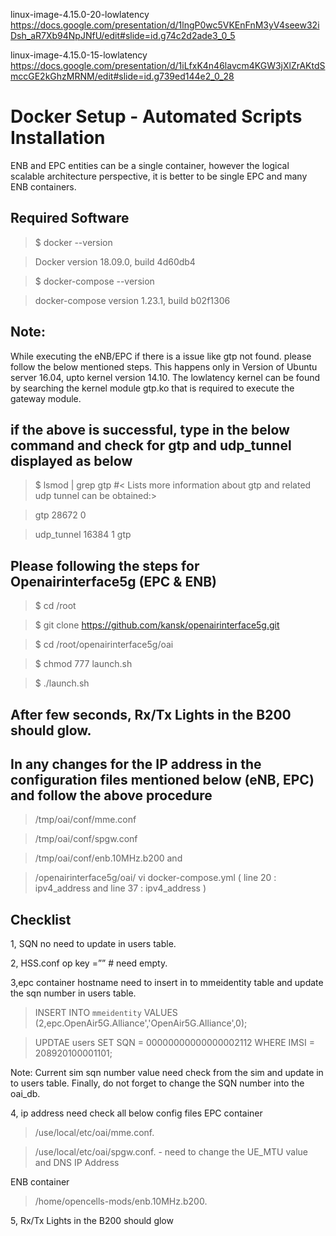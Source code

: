 linux-image-4.15.0-20-lowlatency
https://docs.google.com/presentation/d/1lngP0wc5VKEnFnM3yV4seew32iDsh_aR7Xb94NpJNfU/edit#slide=id.g74c2d2ade3_0_5

linux-image-4.15.0-15-lowlatency
https://docs.google.com/presentation/d/1iLfxK4n46lavcm4KGW3jXlZrAKtdSmccGE2kGhzMRNM/edit#slide=id.g739ed144e2_0_28

# Docker Setup - Automated Scripts Installation
ENB and EPC entities can be a single container, however the logical scalable architecture perspective, it is better to be single EPC and many ENB containers.

## Required Software
> $ docker --version

> Docker version 18.09.0, build 4d60db4

> $ docker-compose --version

> docker-compose version 1.23.1, build b02f1306

## Note:
While executing the eNB/EPC if there is a issue like gtp not found. please follow the below mentioned steps. This happens only in 
Version of Ubuntu server 16.04, upto kernel version 14.10. The lowlatency kernel can be found by searching the kernel module gtp.ko that is required to execute the gateway module. 

## if the above is successful, type in the below command and check for gtp and udp_tunnel displayed as below
> $ lsmod | grep gtp  #< Lists more information about gtp and related udp tunnel can be obtained:>

> gtp 28672 0

> udp_tunnel 16384 1 gtp

## Please following the steps for Openairinterface5g (EPC & ENB)

> $ cd /root

> $ git clone https://github.com/kansk/openairinterface5g.git

> $ cd /root/openairinterface5g/oai

> $ chmod 777 launch.sh 

> $ ./launch.sh

## After few seconds, Rx/Tx Lights in the B200 should glow.

## In any changes for the IP address in the configuration files mentioned below (eNB, EPC) and follow the above procedure

> /tmp/oai/conf/mme.conf

> /tmp/oai/conf/spgw.conf

> /tmp/oai/conf/enb.10MHz.b200 and

> /openairinterface5g/oai/ vi docker-compose.yml ( line 20 : ipv4_address and line 37 : ipv4_address )

## Checklist

1, SQN no need to update in users table.

2, HSS.conf op key =”” # need empty.

3,epc container hostname need to insert in to mmeidentity table and update the sqn number in users table.

>INSERT INTO `mmeidentity` VALUES (2,epc.OpenAir5G.Alliance','OpenAir5G.Alliance',0);

>UPDTAE users SET SQN = 00000000000000002112 WHERE IMSI = 208920100001101;

Note: Current sim sqn number value need check from the sim and update in to users table.
Finally, do not forget to change the SQN number into the oai_db.

4, ip address need check all below config files EPC container
>/use/local/etc/oai/mme.conf.

>/use/local/etc/oai/spgw.conf. -	need to change the UE_MTU value and DNS IP Address

ENB container 

>/home/opencells-mods/enb.10MHz.b200.

5, Rx/Tx Lights in the B200 should glow

